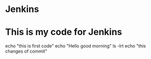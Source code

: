 # Jenkins
# This is my code for Jenkins
echo "this is first code"
echo "Hello good morning"
ls -lrt
echo "this changes of commit"

